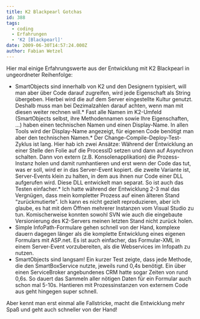 ```yaml
---
title: K2 Blackpearl Gotchas
id: 388
tags:
  - coding
  - Erfahrungen
  - 'K2 [Blackpearl]'
date: 2009-06-30T14:57:24.000Z
author: Fabian Wetzel
---
```


Hier mal einige Erfahrungswerte aus der Entwicklung mit K2 Blackpearl in ungeordneter Reihenfolge:

*   SmartObjects sind innerhalb von K2 und den Designern typisiert, will man aber über Code darauf zugreifen, wird jede Eigenschaft als String übergeben. Hierbei wird die auf dem Server eingestellte Kultur genutzt. Deshalb muss man bei Dezimalzahlen darauf achten, wenn man mit diesen weiter rechnen will.*   Fast alle Namen im K2-Umfeld (SmartObjects selbst, ihre Methodennamen sowie Ihre Eigenschaften, …) haben einen technischen Namen und einen Display-Name. In allen Tools wird der Display-Name angezeigt, für eigenen Code benötigt man aber den technischen Namen.*   Der Change-Compile-Deploy-Test-Zyklus ist lang. Hier hab ich zwei Ansätze: Während der Entwicklung an einer Stelle den Folie auf die ProcessID setzen und dann auf Asynchron schalten. Dann von extern (z.B. Konsolenapplikation) die Prozess-Instanz holen und damit rumhantieren und erst wenn der Code das tut, was er soll, wird er in das Server-Event kopiert. die zweite Variante ist, Server-Events klein zu halten, in dem aus ihnen nur Code einer DLL aufgerufen wird. Diese DLL entwickelt man separat. So ist auch das Testen einfacher.*   Ich hatte während der Entwicklung 2-3 mal das Vergnügen, dass mein kompletter Prozess auf einen älteren Stand “zurückmutierte”. Ich kann es nicht gezielt reproduzieren, aber ich glaube, es hat mit dem Öffnen mehrerer Instanzen vom Visual Studio zu tun. Komischerweise konnten sowohl SVN wie auch die eingebaute Versionierung des K2-Servers meinen letzten Stand nicht zurück holen.
*   Simple InfoPath-Formulare gehen schnell von der Hand, komplexe dauern dagegen länger als die komplette Entwicklung eines eigenen Formulars mit ASP.net. Es ist auch einfacher, das Formular-XML in einem Server-Event vorzubereiten, als die Webservices im Infopath zu nutzen.
*   SmartObjects sind langsam! Ein kurzer Test zeigte, dass jede Methode, die den SmartBoxService nutzte, jeweils rund 0,4s benötigt. Ein über einen ServiceBroker angebundenes CRM hatte sogar Zeiten von rund 0,6s. So dauert das Sammeln aller nötigen Daten für ein Formular auch schon mal 5-10s. Hantieren mit Prozessinstanzen von externem Code aus geht hingegen super schnell.  

Aber kennt man erst einmal alle Fallstricke, macht die Entwicklung mehr Spaß und geht auch schneller von der Hand!

